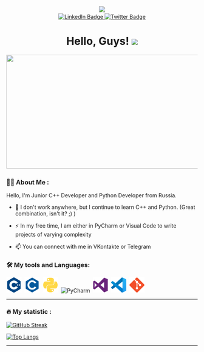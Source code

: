<!-- <img src="https://img.shields.io/badge/C++-blue?style=for-the-badge&logo=cplusplus&logoColor=ЦВЕТ ЛОГОТИПА"/> -->
<div id="header" align="center">
  <img src="https://vk.com/sticker/18487/128b.png">
  <div id="badges">
    <a href="https://t.me/hudeez">
      <img src="https://img.shields.io/badge/Telegram-blue?style=for-the-badge&logo=Telegram&logoColor=white" alt="LinkedIn Badge"/>
    </a>
    <a href="https://vk.com/wiper0x">
      <img src="https://img.shields.io/badge/VK-2860ad?style=for-the-badge&logo=vk&logoColor=white" alt="Twitter Badge"/>
    </a>
  </div>
  <h1>
    Hello, Guys!
    <img src="https://media.giphy.com/media/hvRJCLFzcasrR4ia7z/giphy.gif" width="30px"/>
  </h1>
</div>
<div align="center">
  <img src="https://i.pinimg.com/originals/bd/e9/7a/bde97a2bb426f625fc9810ab662b74b3.gif" width="600" height="300"/>
</div>

### :woman_technologist: About Me :
Hello, I'm Junior C++ Developer and Python Developer from Russia.
- :telescope: I don't work anywhere, but I continue to learn C++ and Python. (Great combination, isn't it? ;) )

- :zap: In my free time, I am either in PyCharm or Visual Code to write projects of varying complexity

- :mailbox: You can connect with me in VKontakte or Telegram

### :hammer_and_wrench: My tools and Languages:
<div>
  <img src="https://raw.githubusercontent.com/devicons/devicon/1119b9f84c0290e0f0b38982099a2bd027a48bf1/icons/cplusplus/cplusplus-plain.svg" title="Java" alt="C++" width="40" height="40"/>&nbsp;
<img src="https://raw.githubusercontent.com/devicons/devicon/1119b9f84c0290e0f0b38982099a2bd027a48bf1/icons/c/c-plain.svg" title="Java" alt="C" width="40" height="40"/>&nbsp;
<img src="https://raw.githubusercontent.com/devicons/devicon/1119b9f84c0290e0f0b38982099a2bd027a48bf1/icons/python/python-plain.svg" title="Python" alt="Java" width="40" height="40"/>&nbsp;
<img src="https://upload.wikimedia.org/wikipedia/commons/thumb/1/1d/PyCharm_Icon.svg/1024px-PyCharm_Icon.svg.png" title="Java" alt="PyCharm" width="40" height="40"/>&nbsp;
<img src="https://raw.githubusercontent.com/devicons/devicon/1119b9f84c0290e0f0b38982099a2bd027a48bf1/icons/visualstudio/visualstudio-plain.svg" title="VisualStudio" alt="Java" width="40" height="40"/>&nbsp;
<img src="https://raw.githubusercontent.com/devicons/devicon/1119b9f84c0290e0f0b38982099a2bd027a48bf1/icons/vscode/vscode-original.svg" title="Java" alt="VSCode" width="40" height="40"/>&nbsp;
  <img src="https://raw.githubusercontent.com/devicons/devicon/1119b9f84c0290e0f0b38982099a2bd027a48bf1/icons/git/git-plain.svg" title="Git" **alt="Git" width="40" height="40"/>
</div>

---
### :fire: My statistic :
[![GitHub Streak](http://github-readme-streak-stats.herokuapp.com?user=sSwaf&theme=dark&background=000000)](https://git.io/streak-stats)

[![Top Langs](https://github-readme-stats.vercel.app/api/top-langs/?username=sSwaf&layout=compact&theme=vision-friendly-dark)](https://github.com/anuraghazra/github-readme-stats)

---
